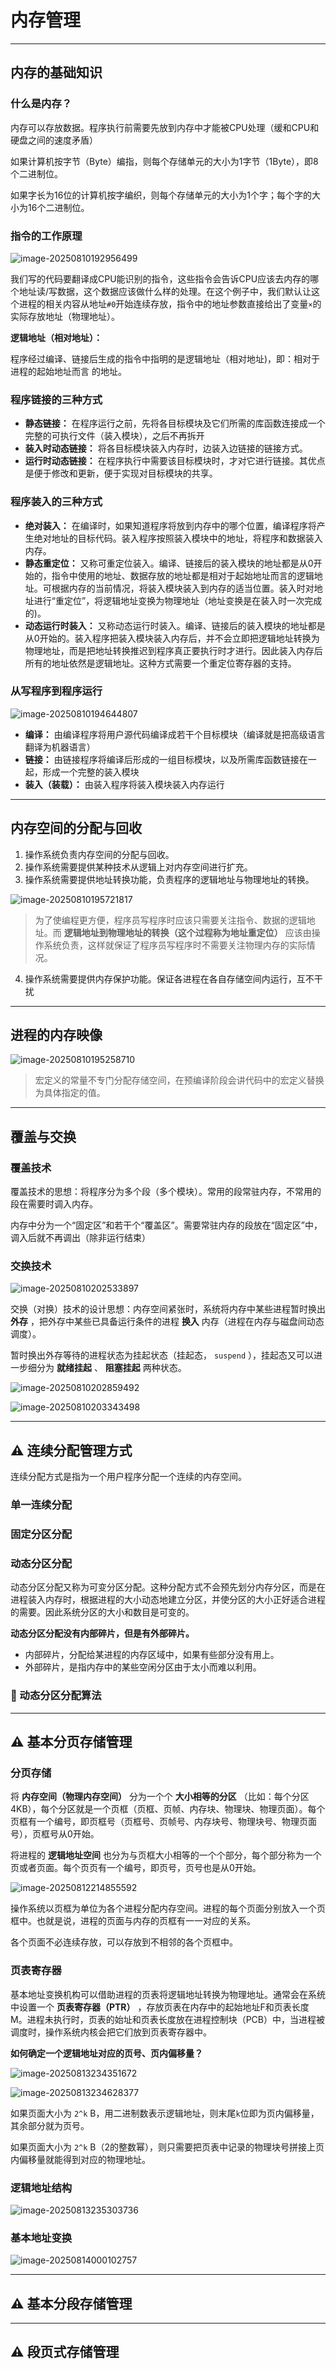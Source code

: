 # 内存管理

---

## 内存的基础知识

### 什么是内存？

内存可以存放数据。程序执行前需要先放到内存中才能被CPU处理（缓和CPU和硬盘之间的速度矛盾）



如果计算机按字节（Byte）编指，则每个存储单元的大小为1字节（1Byte），即8个二进制位。

如果字长为16位的计算机按字编织，则每个存储单元的大小为1个字；每个字的大小为16个二进制位。



### 指令的工作原理

![image-20250810192956499](03-内存管理.assets/image-20250810192956499.png)

我们写的代码要翻译成CPU能识别的指令，这些指令会告诉CPU应该去内存的哪个地址读/写数据，这个数据应该做什么样的处理。在这个例子中，我们默认让这个进程的相关内容从地址`#0`开始连续存放，指令中的地址参数直接给出了变量`×`的实际存放地址（物理地址）。

**逻辑地址（相对地址）：**

程序经过编译、链接后生成的指令中指明的是逻辑地址（相对地址)，即：相对于进程的起始地址而言
的地址。



### 程序链接的三种方式

- **静态链接：** 在程序运行之前，先将各目标模块及它们所需的库函数连接成一个完整的可执行文件（装入模块），之后不再拆开
- **装入时动态链接：** 将各目标模块装入内存时，边装入边链接的链接方式。
- **运行时动态链接：** 在程序执行中需要该目标模块时，才对它进行链接。其优点是便于修改和更新，便于实现对目标模块的共享。



### 程序装入的三种方式

- **绝对装入：** 在编译时，如果知道程序将放到内存中的哪个位置，编译程序将产生绝对地址的目标代码。装入程序按照装入模块中的地址，将程序和数据装入内存。
- **静态重定位：** 又称可重定位装入。编译、链接后的装入模块的地址都是从0开始的，指令中使用的地址、数据存放的地址都是相对于起始地址而言的逻辑地址。可根据内存的当前情况，将装入模块装入到内存的适当位置。装入时对地址进行“重定位”，将逻辑地址变换为物理地址（地址变换是在装入时一次完成的)。
- **动态运行时装入：** 又称动态运行时装入。编译、链接后的装入模块的地址都是从0开始的。装入程序把装入模块装入内存后，并不会立即把逻辑地址转换为物理地址，而是把地址转换推迟到程序真正要执行时才进行。因此装入内存后所有的地址依然是逻辑地址。这种方式需要一个重定位寄存器的支持。



### 从写程序到程序运行

![image-20250810194644807](03-内存管理.assets/image-20250810194644807.png)

- **编译：** 由编译程序将用户源代码编译成若干个目标模块（编译就是把高级语言翻译为机器语言）
- **链接：** 由链接程序将编译后形成的一组目标模块，以及所需库函数链接在一起，形成一个完整的装入模块
- **装入（装载）：** 由装入程序将装入模块装入内存运行



---

## 内存空间的分配与回收

1. 操作系统负责内存空间的分配与回收。
2. 操作系统需要提供某种技术从逻辑上对内存空间进行扩充。
3. 操作系统需要提供地址转换功能，负责程序的逻辑地址与物理地址的转换。

![image-20250810195721817](03-内存管理.assets/image-20250810195721817.png)

> 为了使编程更方便，程序员写程序时应该只需要关注指令、数据的逻辑地址。而 **逻辑地址到物理地址的转换（这个过程称为地址重定位）** 应该由操作系统负责，这样就保证了程序员写程序时不需要关注物理内存的实际情况。

4. 操作系统需要提供内存保护功能。保证各进程在各自存储空间内运行，互不干扰



---

## 进程的内存映像

![image-20250810195258710](03-内存管理.assets/image-20250810195258710.png)

> 宏定义的常量不专门分配存储空间，在预编译阶段会讲代码中的宏定义替换为具体指定的值。



---

## 覆盖与交换

### 覆盖技术

覆盖技术的思想：将程序分为多个段（多个模块）。常用的段常驻内存，不常用的段在需要时调入内存。

内存中分为一个“固定区”和若干个“覆盖区”。需要常驻内存的段放在“固定区”中，调入后就不再调出（除非运行结束）

### 交换技术

![image-20250810202533897](03-内存管理.assets/image-20250810202533897.png)

交换（对换）技术的设计思想：内存空间紧张时，系统将内存中某些进程暂时换出 **外存** ，把外存中某些已具备运行条件的进程 **换入** 内存（进程在内存与磁盘间动态调度）。

暂时换出外存等待的进程状态为挂起状态（挂起态， `suspend` ），挂起态又可以进一步细分为 **就绪挂起** 、 **阻塞挂起** 两种状态。

![image-20250810202859492](03-内存管理.assets/image-20250810202859492.png)

![image-20250810203343498](03-内存管理.assets/image-20250810203343498.png)



---

## ⚠️ 连续分配管理方式

连续分配方式是指为一个用户程序分配一个连续的内存空间。

### 单一连续分配



### 固定分区分配



### 动态分区分配

动态分区分配又称为可变分区分配。这种分配方式不会预先划分内存分区，而是在进程装入内存时，根据进程的大小动态地建立分区，并使分区的大小正好适合进程的需要。因此系统分区的大小和数目是可变的。

**动态分区分配没有内部碎片，但是有外部碎片。**

- 内部碎片，分配给某进程的内存区域中，如果有些部分没有用上。
- 外部碎片，是指内存中的某些空闲分区由于太小而难以利用。

### 🔴 动态分区分配算法





---

## ⚠️  基本分页存储管理

### 分页存储

将 **内存空间（物理内存空间）** 分为一个个 **大小相等的分区** （比如：每个分区4KB），每个分区就是一个页框（页框、页帧、内存块、物理块、物理页面）。每个页框有一个编号，即页框号（页框号、页帧号、内存块号、物理块号、物理页面号），页框号从0开始。

将进程的 **逻辑地址空间** 也分为与页框大小相等的一个个部分，每个部分称为一个页或者页面。每个页页有一个编号，即页号，页号也是从0开始。

![image-20250812214855592](03-内存管理.assets/image-20250812214855592.png)

操作系统以页框为单位为各个进程分配内存空间。进程的每个页面分别放入一个页框中。也就是说，进程的页面与内存的页框有一一对应的关系。

各个页面不必连续存放，可以存放到不相邻的各个页框中。

### 页表寄存器

基本地址变换机构可以借助进程的页表将逻辑地址转换为物理地址。通常会在系统中设置一个 **页表寄存器（PTR）** ，存放页表在内存中的起始地址F和页表长度M。进程未执行时，页表的始址和页表长度放在进程控制块（PCB）中，当进程被调度时，操作系统内核会把它们放到页表寄存器中。

**如何确定一个逻辑地址对应的页号、页内偏移量？**

![image-20250813234351672](03-内存管理.assets/image-20250813234351672.png)

![image-20250813234628377](03-内存管理.assets/image-20250813234628377.png)

如果页面大小为 `2^k` B，用二进制数表示逻辑地址，则末尾`k`位即为页内偏移量，其余部分就为页号。

如果页面大小为 `2^k` B（2的整数幂），则只需要把页表中记录的物理块号拼接上页内偏移量就能得到对应的物理地址。



### 逻辑地址结构

![image-20250813235303736](03-内存管理.assets/image-20250813235303736.png)

### 基本地址变换

![image-20250814000102757](03-内存管理.assets/image-20250814000102757.png)









---

## ⚠️  基本分段存储管理













---

## ⚠️ 段页式存储管理















